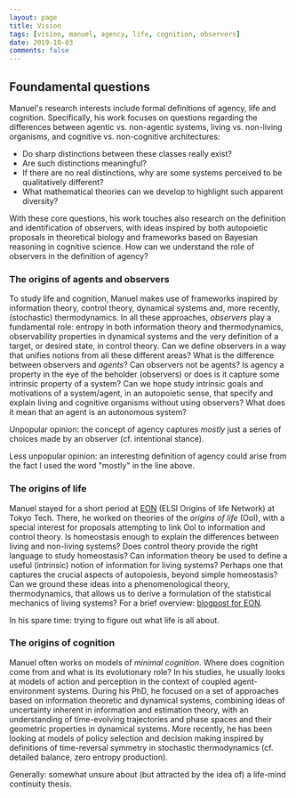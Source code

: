 ```yaml
---
layout: page
title: Vision
tags: [vision, manuel, agency, life, cognition, observers]
date: 2019-10-03
comments: false
---
```



## Foundamental questions
Manuel's research interests include formal definitions of agency, life and cognition. Specifically, his work focuses on questions regarding the differences between agentic vs. non-agentic systems, living vs. non-living organisms, and cognitive vs. non-cognitive architectures:
- Do sharp distinctions between these classes really exist? 
- Are such distinctions meaningful? 
- If there are no real distinctions, why are some systems perceived to be qualitatively different?
- What mathematical theories can we develop to highlight such apparent diversity?

With these core questions, his work touches also research on the definition and identification of observers, with ideas inspired by both autopoietic proposals in theoretical biology and frameworks based on Bayesian reasoning in cognitive science. How can we understand the role of observers in the definition of agency?


### The origins of agents and observers
To study life and cognition, Manuel makes use of frameworks inspired by information theory, control theory, dynamical systems and, more recently, (stochastic) thermodynamics. In all these approaches, *observers* play a fundamental role: entropy in both information theory and thermodynamics, observability properties in dynamical systems and the very definition of a target, or desired state, in control theory. Can we define observers in a way that unifies notions from all these different areas? What is the difference between observers and *agents*? Can observers not be agents? Is agency a property in the eye of the beholder (observers) or does is it capture some intrinsic property of a system? Can we hope study intrinsic goals and motivations of a system/agent, in an autopoietic sense, that specify and explain living and cognitive organisms without using observers? What does it mean that an agent is an autonomous system?

Unpopular opinion: the concept of agency captures *mostly* just a series of choices made by an observer (cf. intentional stance).

Less unpopular opinion: an interesting definition of agency could arise from the fact I used the word "mostly" in the line above.

### The origins of life
Manuel stayed for a short period at [EON](https://web.archive.org/web/20220627044109/http://eon.elsi.jp/) (ELSI Origins of life Network) at Tokyo Tech. There, he worked on theories of the *origins of life* (Ool), with a special interest for proposals attempting to link Ool to information and control theory. Is homeostasis enough to explain the differences between living and non-living systems? Does control theory provide the right language to study homeostasis? Can information theory be used to define a useful (intrinsic) notion of information for living systems? Perhaps one that captures the crucial aspects of autopoiesis, beyond simple homeostasis? Can we ground these ideas into a phenomenological theory, thermodynamics, that allows us to derive a formulation of the statistical mechanics of living systems? For a brief overview: [blogpost for EON](https://web.archive.org/web/20230117062811/https://eon.elsi.jp/information-and-regulation-at-the-origins-of-life/). 

In his spare time: trying to figure out what life is all about.

### The origins of cognition
Manuel often works on models of *minimal cognition*. Where does cognition come from and what is its evolutionary role? In his studies, he usually looks at models of action and perception in the context of coupled agent-environment systems. During his PhD, he focused on a set of approaches based on information theoretic and dynamical systems, combining ideas of uncertainty inherent in information and estimation theory, with an understanding of time-evolving trajectories and phase spaces and their geometric properties in dynamical systems. More recently, he has been looking at models of policy selection and decision making inspired by definitions of time-reversal symmetry in stochastic thermodynamics (cf. detailed balance, zero entropy production).

Generally: somewhat unsure about (but attracted by the idea of) a life-mind continuity thesis.
